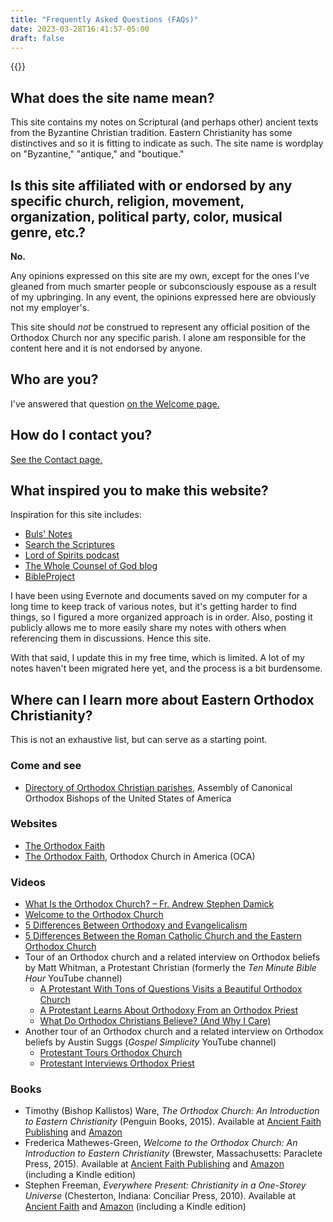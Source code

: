 ```yaml
---
title: "Frequently Asked Questions (FAQs)"
date: 2023-03-28T16:41:57-05:00
draft: false
---
```


{{<toc>}}

## What does the site name mean?

This site contains my notes on Scriptural (and perhaps other) ancient texts from the Byzantine Christian tradition. Eastern Christianity has some distinctives and so it is fitting to indicate as such. The site name is wordplay on "Byzantine," "antique," and "boutique."

## Is this site affiliated with or endorsed by any specific church, religion, movement, organization, political party, color, musical genre, etc.?

**No.**

Any opinions expressed on this site are my own, except for the ones I've gleaned from much smarter people or subconsciously espouse as a result of my upbringing. In any event, the opinions expressed here are obviously not my employer's.

This site should *not* be construed to represent any official position of the Orthodox Church nor any specific parish. I alone am responsible for the content here and it is not endorsed by anyone.

## Who are you?

I've answered that question [on the Welcome page.](/welcome/#who-are-you)

## How do I contact you?

[See the Contact page.](/contact)

## What inspired you to make this website?

Inspiration for this site includes:

- [Buls' Notes](http://pericope.org/buls-notes/index.html)
- [Search the Scriptures](https://orthodoxbiblestudy.info)
- [Lord of Spirits podcast](https://www.ancientfaith.com/podcasts/lordofspirits)
- [The Whole Counsel of God blog](https://blogs.ancientfaith.com/wholecounsel/)
- [BibleProject](https://bibleproject.com)

I have been using Evernote and documents saved on my computer for a long time to keep track of various notes, but it's getting harder to find things, so I figured a more organized approach is in order. Also, posting it publicly allows me to more easily share my notes with others when referencing them in discussions. Hence this site.

With that said, I update this in my free time, which is limited. A lot of my notes haven't been migrated here yet, and the process is a bit burdensome.

## Where can I learn more about Eastern Orthodox Christianity?

This is not an exhaustive list, but can serve as a starting point.

### Come and see

- [Directory of Orthodox Christian parishes](https://www.assemblyofbishops.org/directories/parishes), Assembly of Canonical Orthodox Bishops of the United States of America

### Websites

- [The Orthodox Faith](https://theorthodoxfaith.com)
- [The Orthodox Faith](https://www.oca.org/orthodoxy/the-orthodox-faith), Orthodox Church in America (OCA)

### Videos

- [What Is the Orthodox Church? – Fr. Andrew Stephen Damick](https://youtu.be/95P744siC7U)
- [Welcome to the Orthodox Church](https://youtube.com/playlist?list=PLxcntdlvObPgDGgBg1mYsUxnfGcyTBKcc)
- [5 Differences Between Orthodoxy and Evangelicalism](https://youtu.be/3MzWnO1VfvY)
- [5 Differences Between the Roman Catholic Church and the Eastern Orthodox Church](https://youtu.be/Qdr7u6IP6sg)
- Tour of an Orthodox church and a related interview on Orthodox beliefs by Matt Whitman, a Protestant Christian (formerly the *Ten Minute Bible Hour* YouTube channel)
  - [A Protestant With Tons of Questions Visits a Beautiful Orthodox Church](https://youtu.be/KX4zpZE-Yqk)
  - [A Protestant Learns About Orthodoxy From an Orthodox Priest](https://youtu.be/PE9TDX_dqOo)
  - [What Do Orthodox Christians Believe? (And Why I Care)](https://youtu.be/aRMsLntuVcQ)
- Another tour of an Orthodox church and a related interview on Orthodox beliefs by Austin Suggs (*Gospel Simplicity* YouTube channel)
  - [Protestant Tours Orthodox Church](https://youtu.be/7uIEYIzArx4)
  - [Protestant Interviews Orthodox Priest](https://youtu.be/bw45OChdnJ4)

### Books

- Timothy (Bishop Kallistos) Ware, *The Orthodox Church: An Introduction to Eastern Christianity* (Penguin Books, 2015). Available at [Ancient Faith Publishing](https://store.ancientfaith.com/the-orthodox-church-ware/) and [Amazon](https://www.amazon.com/Orthodox-Church-Introduction-Eastern-Christianity/dp/014198063X/)
- Frederica Mathewes-Green, *Welcome to the Orthodox Church: An Introduction to Eastern Christianity* (Brewster, Massachusetts: Paraclete Press, 2015). Available at [Ancient Faith Publishing](https://store.ancientfaith.com/welcome) and [Amazon](https://www.amazon.com/Welcome-Orthodox-Church-Introduction-Christianity/dp/1557259216/) (including a Kindle edition)
- Stephen Freeman, *Everywhere Present: Christianity in a One-Storey Universe* (Chesterton, Indiana: Conciliar Press, 2010). Available at [Ancient Faith](https://store.ancientfaith.com/everywhere-present-christianity-in-a-one-storey-universe/) and [Amazon](https://www.amazon.com/Everywhere-Present-Christianity-One-Storey-Universe/dp/1936270102) (including a Kindle edition)
